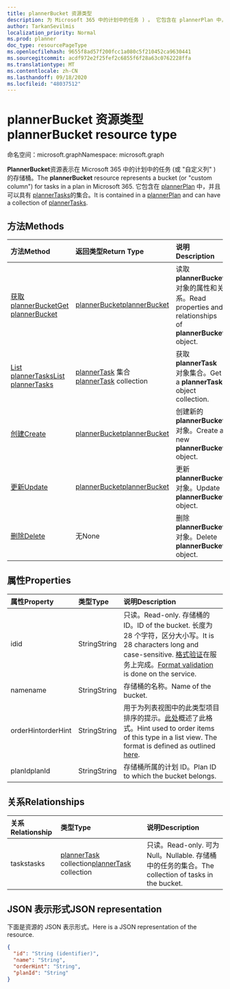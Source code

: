 ```yaml
---
title: plannerBucket 资源类型
description: 为 Microsoft 365 中的计划中的任务 ) 。 它包含在 plannerPlan 中，并且可以具有 plannerTasks 的集合。
author: TarkanSevilmis
localization_priority: Normal
ms.prod: planner
doc_type: resourcePageType
ms.openlocfilehash: 9655f8ad57f200fcc1a080c5f210452ca9630441
ms.sourcegitcommit: acdf972e2f25fef2c6855f6f28a63c0762228ffa
ms.translationtype: MT
ms.contentlocale: zh-CN
ms.lasthandoff: 09/18/2020
ms.locfileid: "48037512"
---
```

# <a name="plannerbucket-resource-type"></a><span data-ttu-id="fb223-104">plannerBucket 资源类型</span><span class="sxs-lookup"><span data-stu-id="fb223-104">plannerBucket resource type</span></span>

<span data-ttu-id="fb223-105">命名空间：microsoft.graph</span><span class="sxs-lookup"><span data-stu-id="fb223-105">Namespace: microsoft.graph</span></span>

<span data-ttu-id="fb223-106">**PlannerBucket**资源表示在 Microsoft 365 中的计划中的任务 (或 "自定义列" ) 的存储桶。</span><span class="sxs-lookup"><span data-stu-id="fb223-106">The **plannerBucket** resource represents a bucket (or "custom column") for tasks in a plan in Microsoft 365.</span></span> <span data-ttu-id="fb223-107">它包含在 [plannerPlan](plannerplan.md) 中，并且可以具有 [plannerTasks](plannertask.md)的集合。</span><span class="sxs-lookup"><span data-stu-id="fb223-107">It is contained in a [plannerPlan](plannerplan.md) and can have a collection of [plannerTasks](plannertask.md).</span></span>



## <a name="methods"></a><span data-ttu-id="fb223-108">方法</span><span class="sxs-lookup"><span data-stu-id="fb223-108">Methods</span></span>

| <span data-ttu-id="fb223-109">方法</span><span class="sxs-lookup"><span data-stu-id="fb223-109">Method</span></span>           | <span data-ttu-id="fb223-110">返回类型</span><span class="sxs-lookup"><span data-stu-id="fb223-110">Return Type</span></span>    |<span data-ttu-id="fb223-111">说明</span><span class="sxs-lookup"><span data-stu-id="fb223-111">Description</span></span>|
|:---------------|:--------|:----------|
|[<span data-ttu-id="fb223-112">获取 plannerBucket</span><span class="sxs-lookup"><span data-stu-id="fb223-112">Get plannerBucket</span></span>](../api/plannerbucket-get.md) | [<span data-ttu-id="fb223-113">plannerBucket</span><span class="sxs-lookup"><span data-stu-id="fb223-113">plannerBucket</span></span>](plannerbucket.md) |<span data-ttu-id="fb223-114">读取 **plannerBucket** 对象的属性和关系。</span><span class="sxs-lookup"><span data-stu-id="fb223-114">Read properties and relationships of **plannerBucket** object.</span></span>|
|[<span data-ttu-id="fb223-115">List plannerTasks</span><span class="sxs-lookup"><span data-stu-id="fb223-115">List plannerTasks</span></span>](../api/plannerbucket-list-tasks.md) |<span data-ttu-id="fb223-116">[plannerTask](plannertask.md) 集合</span><span class="sxs-lookup"><span data-stu-id="fb223-116">[plannerTask](plannertask.md) collection</span></span>| <span data-ttu-id="fb223-117">获取 **plannerTask** 对象集合。</span><span class="sxs-lookup"><span data-stu-id="fb223-117">Get a **plannerTask** object collection.</span></span>|
|[<span data-ttu-id="fb223-118">创建</span><span class="sxs-lookup"><span data-stu-id="fb223-118">Create</span></span>](../api/planner-post-buckets.md) | [<span data-ttu-id="fb223-119">plannerBucket</span><span class="sxs-lookup"><span data-stu-id="fb223-119">plannerBucket</span></span>](plannerbucket.md)   | <span data-ttu-id="fb223-120">创建新的 **plannerBucket** 对象。</span><span class="sxs-lookup"><span data-stu-id="fb223-120">Create a new **plannerBucket** object.</span></span> |
|[<span data-ttu-id="fb223-121">更新</span><span class="sxs-lookup"><span data-stu-id="fb223-121">Update</span></span>](../api/plannerbucket-update.md) | [<span data-ttu-id="fb223-122">plannerBucket</span><span class="sxs-lookup"><span data-stu-id="fb223-122">plannerBucket</span></span>](plannerbucket.md)   |<span data-ttu-id="fb223-123">更新 **plannerBucket** 对象。</span><span class="sxs-lookup"><span data-stu-id="fb223-123">Update **plannerBucket** object.</span></span> |
|[<span data-ttu-id="fb223-124">删除</span><span class="sxs-lookup"><span data-stu-id="fb223-124">Delete</span></span>](../api/plannerbucket-delete.md) | <span data-ttu-id="fb223-125">无</span><span class="sxs-lookup"><span data-stu-id="fb223-125">None</span></span> |<span data-ttu-id="fb223-126">删除 **plannerBucket** 对象。</span><span class="sxs-lookup"><span data-stu-id="fb223-126">Delete **plannerBucket** object.</span></span> |

## <a name="properties"></a><span data-ttu-id="fb223-127">属性</span><span class="sxs-lookup"><span data-stu-id="fb223-127">Properties</span></span>
| <span data-ttu-id="fb223-128">属性</span><span class="sxs-lookup"><span data-stu-id="fb223-128">Property</span></span>     | <span data-ttu-id="fb223-129">类型</span><span class="sxs-lookup"><span data-stu-id="fb223-129">Type</span></span>   |<span data-ttu-id="fb223-130">说明</span><span class="sxs-lookup"><span data-stu-id="fb223-130">Description</span></span>|
|:---------------|:--------|:----------|
|<span data-ttu-id="fb223-131">id</span><span class="sxs-lookup"><span data-stu-id="fb223-131">id</span></span>|<span data-ttu-id="fb223-132">String</span><span class="sxs-lookup"><span data-stu-id="fb223-132">String</span></span>| <span data-ttu-id="fb223-133">只读。</span><span class="sxs-lookup"><span data-stu-id="fb223-133">Read-only.</span></span> <span data-ttu-id="fb223-134">存储桶的 ID。</span><span class="sxs-lookup"><span data-stu-id="fb223-134">ID of the bucket.</span></span> <span data-ttu-id="fb223-135">长度为 28 个字符，区分大小写。</span><span class="sxs-lookup"><span data-stu-id="fb223-135">It is 28 characters long and case-sensitive.</span></span> <span data-ttu-id="fb223-136">[格式验证](planner-identifiers-disclaimer.md)在服务上完成。</span><span class="sxs-lookup"><span data-stu-id="fb223-136">[Format validation](planner-identifiers-disclaimer.md) is done on the service.</span></span>|
|<span data-ttu-id="fb223-137">name</span><span class="sxs-lookup"><span data-stu-id="fb223-137">name</span></span>|<span data-ttu-id="fb223-138">String</span><span class="sxs-lookup"><span data-stu-id="fb223-138">String</span></span>|<span data-ttu-id="fb223-139">存储桶的名称。</span><span class="sxs-lookup"><span data-stu-id="fb223-139">Name of the bucket.</span></span>|
|<span data-ttu-id="fb223-140">orderHint</span><span class="sxs-lookup"><span data-stu-id="fb223-140">orderHint</span></span>|<span data-ttu-id="fb223-141">String</span><span class="sxs-lookup"><span data-stu-id="fb223-141">String</span></span>|<span data-ttu-id="fb223-p104">用于为列表视图中的此类型项目排序的提示。[此处](planner-order-hint-format.md)概述了此格式。</span><span class="sxs-lookup"><span data-stu-id="fb223-p104">Hint used to order items of this type in a list view. The format is defined as outlined [here](planner-order-hint-format.md).</span></span>|
|<span data-ttu-id="fb223-144">planId</span><span class="sxs-lookup"><span data-stu-id="fb223-144">planId</span></span>|<span data-ttu-id="fb223-145">String</span><span class="sxs-lookup"><span data-stu-id="fb223-145">String</span></span>|<span data-ttu-id="fb223-146">存储桶所属的计划 ID。</span><span class="sxs-lookup"><span data-stu-id="fb223-146">Plan ID to which the bucket belongs.</span></span>|

## <a name="relationships"></a><span data-ttu-id="fb223-147">关系</span><span class="sxs-lookup"><span data-stu-id="fb223-147">Relationships</span></span>
| <span data-ttu-id="fb223-148">关系</span><span class="sxs-lookup"><span data-stu-id="fb223-148">Relationship</span></span> | <span data-ttu-id="fb223-149">类型</span><span class="sxs-lookup"><span data-stu-id="fb223-149">Type</span></span>   |<span data-ttu-id="fb223-150">说明</span><span class="sxs-lookup"><span data-stu-id="fb223-150">Description</span></span>|
|:---------------|:--------|:----------|
|<span data-ttu-id="fb223-151">tasks</span><span class="sxs-lookup"><span data-stu-id="fb223-151">tasks</span></span>|<span data-ttu-id="fb223-152">[plannerTask](plannertask.md) collection</span><span class="sxs-lookup"><span data-stu-id="fb223-152">[plannerTask](plannertask.md) collection</span></span>| <span data-ttu-id="fb223-153">只读。</span><span class="sxs-lookup"><span data-stu-id="fb223-153">Read-only.</span></span> <span data-ttu-id="fb223-154">可为 Null。</span><span class="sxs-lookup"><span data-stu-id="fb223-154">Nullable.</span></span> <span data-ttu-id="fb223-155">存储桶中的任务的集合。</span><span class="sxs-lookup"><span data-stu-id="fb223-155">The collection of tasks in the bucket.</span></span>|

## <a name="json-representation"></a><span data-ttu-id="fb223-156">JSON 表示形式</span><span class="sxs-lookup"><span data-stu-id="fb223-156">JSON representation</span></span>
<span data-ttu-id="fb223-157">下面是资源的 JSON 表示形式。</span><span class="sxs-lookup"><span data-stu-id="fb223-157">Here is a JSON representation of the resource.</span></span>

<!-- {
  "blockType": "resource",
  "baseType": "microsoft.graph.entity",
  "optionalProperties": [

  ],
  "@odata.type": "microsoft.graph.plannerBucket"
}-->

```json
{
  "id": "String (identifier)",
  "name": "String",
  "orderHint": "String",
  "planId": "String"
}

```

<!-- uuid: 8fcb5dbc-d5aa-4681-8e31-b001d5168d79
2015-10-25 14:57:30 UTC -->
<!-- {
  "type": "#page.annotation",
  "description": "plannerBucket resource",
  "keywords": "",
  "section": "documentation",
  "tocPath": ""
}-->

